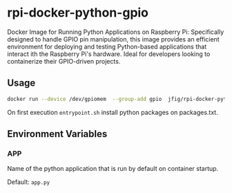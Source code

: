 # rpi-docker-python-gpio

Docker Image for Running Python Applications on Raspberry Pi: Specifically 
designed to handle GPIO pin manipulation, this image provides an efficient 
environment for deploying and testing Python-based applications that interact 
ith the Raspberry Pi's hardware. Ideal for developers looking to containerize 
their GPIO-driven projects.

## Usage

```bash
docker run --device /dev/gpiomem  --group-add gpio  jfig/rpi-docker-python-gpio
```

On first execution ```entrypoint.sh``` install python packages on packages.txt.

## Environment Variables

### APP

Name of the python application that is run by default on container startup.

Default: ```app.py```
